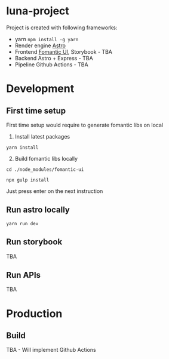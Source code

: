 # luna-project

Project is created with following frameworks:

- yarn `npm install -g yarn`
- Render engine [Astro](https://astro.build/)
- Frontend [Fomantic UI](https://fomantic-ui.com/), Storybook - TBA
- Backend Astro + Express - TBA
- Pipeline Github Actions - TBA

# Development

## First time setup

First time setup would require to generate fomantic libs on local

1. Install latest packages

```
yarn install
```

2. Build fomantic libs locally

```
cd ./node_modules/fomantic-ui
```

```
npx gulp install
```

Just press enter on the next instruction

## Run astro locally

```
yarn run dev
```

## Run storybook

TBA

## Run APIs

TBA

# Production

## Build

TBA - Will implement Github Actions
